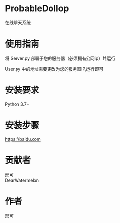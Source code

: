 # ProbableDollop
在线聊天系统

# 使用指南
将 Server.py 部署于您的服务器（必须拥有公网ip）并运行  

User.py 中的地址需要更改为您的服务器IP,运行即可

# 安装要求
Python 3.7+

# 安装步骤
https://baidu.com

# 贡献者
邢可            
DearWatermelon 

# 作者
邢可
